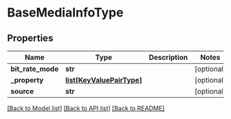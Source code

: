 # BaseMediaInfoType

## Properties
Name | Type | Description | Notes
------------ | ------------- | ------------- | -------------
**bit_rate_mode** | **str** |  | [optional] 
**_property** | [**list[KeyValuePairType]**](KeyValuePairType.md) |  | [optional] 
**source** | **str** |  | [optional] 

[[Back to Model list]](../README.md#documentation-for-models) [[Back to API list]](../README.md#documentation-for-api-endpoints) [[Back to README]](../README.md)


